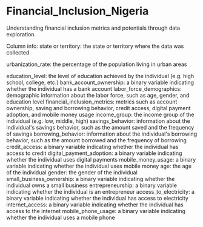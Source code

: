 # Financial_Inclusion_Nigeria
Understanding financial inclusion metrics and potentials through data exploration.

Column info:
state or territory: the state or territory where the data was collected

urbanization_rate: the percentage of the population living in urban areas

education_level: the level of education achieved by the individual (e.g. high school, college, etc.)
bank_account_ownership: a binary variable indicating whether the individual has a bank account
labor_force_demographics: demographic information about the labor force, such as age, gender, and education level
financial_inclusion_metrics: metrics such as account ownership, saving and borrowing behavior, credit access, digital payment adoption, and mobile money usage
income_group: the income group of the individual (e.g. low, middle, high)
savings_behavior: information about the individual's savings behavior, such as the amount saved and the frequency of savings
borrowing_behavior: information about the individual's borrowing behavior, such as the amount borrowed and the frequency of borrowing
credit_access: a binary variable indicating whether the individual has access to credit
digital_payment_adoption: a binary variable indicating whether the individual uses digital payments
mobile_money_usage: a binary variable indicating whether the individual uses mobile money
age: the age of the individual
gender: the gender of the individual
small_business_ownership: a binary variable indicating whether the individual owns a small business
entrepreneurship: a binary variable indicating whether the individual is an entrepreneur
access_to_electricity: a binary variable indicating whether the individual has access to electricity
internet_access: a binary variable indicating whether the individual has access to the internet
mobile_phone_usage: a binary variable indicating whether the individual uses a mobile phone
